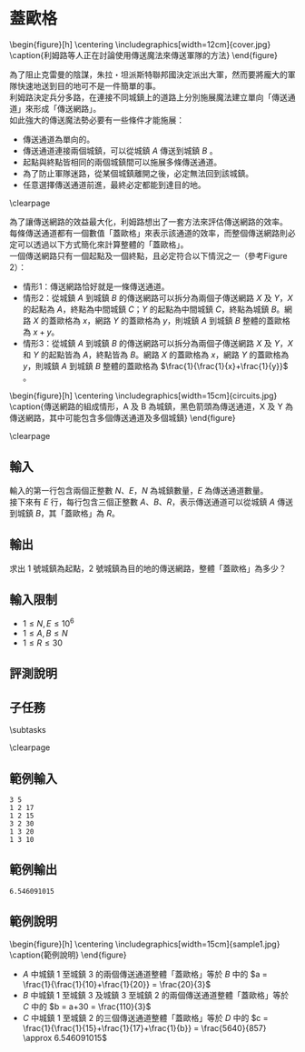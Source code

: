 # 蓋歐格

\begin{figure}[h]
\centering
\includegraphics[width=12cm]{cover.jpg}
\caption{利姆路等人正在討論使用傳送魔法來傳送軍隊的方法}
\end{figure}

為了阻止克雷曼的陰謀，朱拉・坦派斯特聯邦國決定派出大軍，然而要將龐大的軍隊快速地送到目的地可不是一件簡單的事。  
利姆路決定兵分多路，在連接不同城鎮上的道路上分別施展魔法建立單向「傳送通道」來形成「傳送網路」。  
如此強大的傳送魔法勢必要有一些條件才能施展：

 - 傳送通道為單向的。
 - 傳送通道連接兩個城鎮，可以從城鎮 $A$ 傳送到城鎮 $B$ 。
 - 起點與終點皆相同的兩個城鎮間可以施展多條傳送通道。
 - 為了防止軍隊迷路，從某個城鎮離開之後，必定無法回到該城鎮。
 - 任意選擇傳送通道前進，最終必定都能到達目的地。

\clearpage

為了讓傳送網路的效益最大化，利姆路想出了一套方法來評估傳送網路的效率。  
每條傳送通道都有一個數值「蓋歐格」來表示該通道的效率，而整個傳送網路則必定可以透過以下方式簡化來計算整體的「蓋歐格」。  
一個傳送網路只有一個起點及一個終點，且必定符合以下情況之一（參考Figure 2）：

 - 情形1：傳送網路恰好就是一條傳送通道。
 - 情形2：從城鎮 $A$ 到城鎮 $B$ 的傳送網路可以拆分為兩個子傳送網路 $X$ 及 $Y$，$X$ 的起點為 $A$，終點為中間城鎮 $C$；$Y$ 的起點為中間城鎮 $C$，終點為城鎮 $B$。網路 $X$ 的蓋歐格為 $x$，網路 $Y$ 的蓋歐格為 $y$，則城鎮 $A$ 到城鎮 $B$ 整體的蓋歐格為 $x + y$。
 - 情形3：從城鎮 $A$ 到城鎮 $B$ 的傳送網路可以拆分為兩個子傳送網路 $X$ 及 $Y$，$X$ 和 $Y$ 的起點皆為 $A$，終點皆為 $B$。網路 $X$ 的蓋歐格為 $x$，網路 $Y$ 的蓋歐格為 $y$，則城鎮 $A$ 到城鎮 $B$ 整體的蓋歐格為 $\frac{1}{\frac{1}{x}+\frac{1}{y}}$ 。

\begin{figure}[h]
\centering
\includegraphics[width=15cm]{circuits.jpg}
\caption{傳送網路的組成情形，A 及 B 為城鎮，黑色箭頭為傳送通道，X 及 Y 為傳送網路，其中可能包含多個傳送通道及多個城鎮}
\end{figure}

\clearpage

## 輸入
輸入的第一行包含兩個正整數 $N$、$E$，$N$ 為城鎮數量，$E$ 為傳送通道數量。  
接下來有 $E$ 行，每行包含三個正整數 $A$、$B$、$R$，表示傳送通道可以從城鎮 $A$ 傳送到城鎮 $B$，其「蓋歐格」為 $R$。  

## 輸出
求出 $1$ 號城鎮為起點，$2$ 號城鎮為目的地的傳送網路，整體「蓋歐格」為多少？  

## 輸入限制
 - $1 \leq N,E \leq 10^6$
 - $1 \leq A,B \leq N$
 - $1 \leq R \leq 30$

## 評測說明

## 子任務
\subtasks

\clearpage

## 範例輸入
```
3 5
1 2 17
1 2 15
3 2 30
1 3 20
1 3 10
```

## 範例輸出
```
6.546091015
```

## 範例說明

\begin{figure}[h]
\centering
\includegraphics[width=15cm]{sample1.jpg}
\caption{範例說明}
\end{figure}

 - $A$ 中城鎮 $1$ 至城鎮 $3$ 的兩個傳送通道整體「蓋歐格」等於 $B$ 中的 $a = \frac{1}{\frac{1}{10}+\frac{1}{20}} = \frac{20}{3}$  
 - $B$ 中城鎮 $1$ 至城鎮 $3$ 及城鎮 $3$ 至城鎮 $2$ 的兩個傳送通道整體「蓋歐格」等於 $C$ 中的 $b = a+30 = \frac{110}{3}$  
 - $C$ 中城鎮 $1$ 至城鎮 $2$ 的三個傳送通道整體「蓋歐格」等於 $D$ 中的 $c = \frac{1}{\frac{1}{15}+\frac{1}{17}+\frac{1}{b}} = \frac{5640}{857} \approx 6.546091015$   

